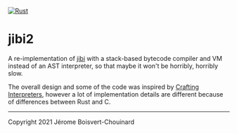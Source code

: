 [![Rust](https://github.com/jbchouinard/jibi2/actions/workflows/rust.yml/badge.svg)](https://github.com/jbchouinard/jibi2/actions/workflows/rust.yml)

# jibi2

A re-implementation of [jibi](https://github.com/jbchouinard/jibi) with a stack-based
bytecode compiler and VM instead of an AST interpreter, so that maybe it won't be
horribly, horribly slow.

The overall design and some of the code was inspired by
[Crafting Interpreters](https://craftinginterpreters.com),
however a lot of implementation details are different because of differences between
Rust and C.

---

Copyright 2021 Jérome Boisvert-Chouinard
